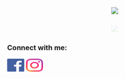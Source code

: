 <h1 align="center">
  <img src="https://media.giphy.com/media/eQzCRDb1JdIteFdXmb/giphy.gif">
</h1>

<p align="center" style="opacity: 0.1;">
<img src="https://media.giphy.com/media/hlRzt8TxCNVcEZBt9w/giphy.gif" width="50">
</p>

<h3 align="left">Connect with me:</h3>
<p align="left">
<a href="https://fb.com/nguyennhathuy.orit" target="blank"><img align="center" src="./images/facebook.svg" alt="nguyennhathuy.orit" height="30" width="40" /></a>
<a href="https://instagram.com/_n.huy.n_" target="blank"><img align="center" src="./images/instagram.svg" alt="_n.huy.n_" height="30" width="40" /></a>
</p>
